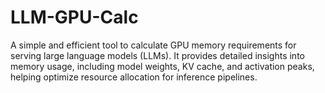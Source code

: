 # LLM-GPU-Calc
A simple and efficient tool to calculate GPU memory requirements for serving large language models (LLMs). It provides detailed insights into memory usage, including model weights, KV cache, and activation peaks, helping optimize resource allocation for inference pipelines.
